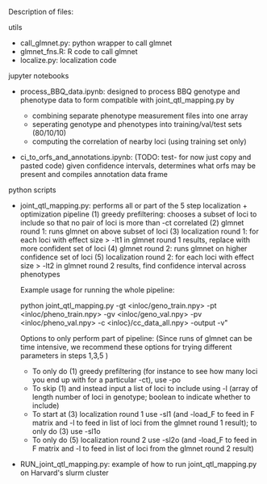 Description of files:

utils
- call_glmnet.py: python wrapper to call glmnet
- glmnet_fns.R: R code to call glmnet
- localize.py: localization code

jupyter notebooks
- process_BBQ_data.ipynb: designed to process BBQ genotype and phenotype data to form compatible with joint_qtl_mapping.py by
    - combining separate phenotype measurement files into one array
    - seperating genotype and phenotypes into training/val/test sets (80/10/10)
    - computing the correlation of nearby loci (using training set only)
    
- ci_to_orfs_and_annotations.ipynb: (TODO: test- for now just copy and pasted code) given confidence intervals, determines what orfs may be present and compiles annotation data frame
    
python scripts
- joint_qtl_mapping.py: performs all or part of the 5 step localization + optimization pipeline
    (1) greedy prefiltering: chooses a subset of loci to include so that no pair of loci is more than -ct correlated
    (2) glmnet round 1: runs glmnet on above subset of loci
    (3) localization round 1: for each loci with effect size > -lt1 in glmnet round 1 results, replace with more confident set of loci
    (4) glmnet round 2: runs glmnet on higher confidence set of loci
    (5) localization round 2: for each loci with effect size > -lt2 in glmnet round 2 results, find confidence interval across phenotypes

    Example usage for running the whole pipeline:
    
    python joint_qtl_mapping.py -gt <inloc/geno_train.npy> -pt <inloc/pheno_train.npy> -gv <inloc/geno_val.npy> -pv <inloc/pheno_val.npy> -c <inloc}/cc_data_all.npy> -output <outloc> -v"
    
    Options to only perform part of pipeline:
    (Since runs of glmnet can be time intensive, we recommend these options for trying different parameters in steps 1,3,5 )
    - To only do (1) greedy prefiltering (for instance to see how many loci you end up with for a particular -ct), use -po
    - To skip (1) and instead input a list of loci to include using -l  (array of length number of loci in genotype; boolean to indicate whether to include)
    - To start at (3) localization round 1 use -sl1 (and -load_F to feed in F matrix and -l to feed in list of loci from the glmnet round 1 result); to only do (3) use -sl1o
    - To only do (5) localization round 2 use -sl2o (and -load_F to feed in F matrix and -l to feed in list of loci from the glmnet round 2 result)


- RUN_joint_qtl_mapping.py: example of how to run joint_qtl_mapping.py on Harvard's slurm cluster